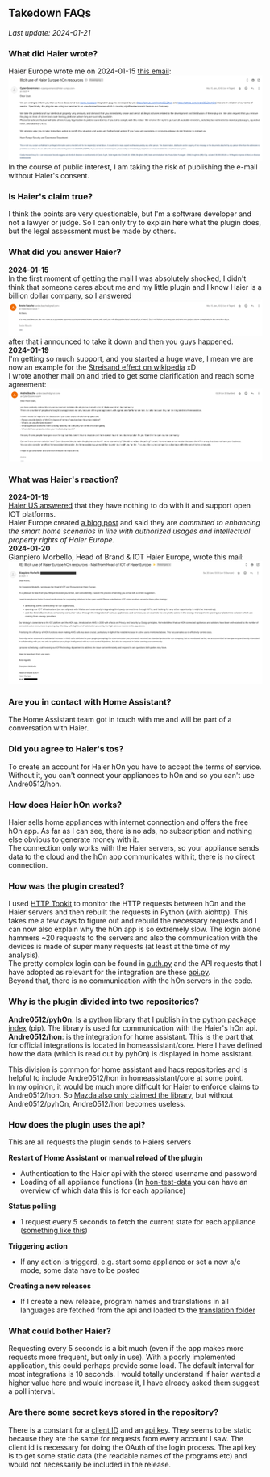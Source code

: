 ## Takedown FAQs

_Last update: 2024-01-21_

### What did Haier wrote?
Haier Europe wrote me on 2024-01-15 [this email](assets/takedown.eml):
![Screenshot of mail](assets/takedown.png)
In the course of public interest, I am taking the risk of publishing the e-mail without Haier's consent.

### Is Haier's claim true?
I think the points are very questionable, but I'm a software developer and not a lawyer or judge. So I can only try to explain here what the plugin does, but the legal assessment must be made by others.

### What did you answer Haier?
**2024-01-15**  
In the first moment of getting the mail I was absolutely shocked, I didn't think that someone cares about me and my little plugin and I know Haier is a billion dollar company, so I answered
![answer 1](assets/answer_1.png)
after that i announced to take it down and then you guys happened.  
**2024-01-19**  
I'm getting so much support, and you started a huge wave, I mean we are now an example for the [Streisand effect on wikipedia](https://en.wikipedia.org/wiki/List_of_Streisand_effect_examples#By_businesses) xD    
I wrote another mail on and tried to get some clarification and reach some agreement:
![answer 2](assets/answer_2.png)

### What was Haier's reaction?
**2024-01-19**  
[Haier US answered](https://www.reddit.com/r/homeassistant/comments/19a615l/haier_us_supports_home_assistant_and_open_iot/) that they have nothing to do with it and support open IOT platforms.  
Haier Europe created [a blog post](https://corporate.haier-europe.com/press-release/hon-app-a-message-about-our-iot-and-ecosystem-vision/) and said they are _committed to enhancing the smart home scenarios in line with authorized usages and intellectual property rights of Haier Europe._  
**2024-01-20**  
Gianpiero Morbello, Head of Brand & IOT Haier Europe, wrote this mail:
![haier response](assets/haier_response.png)
 
### Are you in contact with Home Assistant?
The Home Assistant team got in touch with me and will be part of a conversation with Haier.

### Did you agree to Haier's tos?
To create an account for Haier hOn you have to accept the terms of service. Without it, you can't connect your appliances to hOn and so you can't use Andre0512/hon.

### How does Haier hOn works?
Haier sells home appliances with internet connection and offers the free hOn app. As far as I can see, there is no ads, no subscription and nothing else obvious to generate money with it.  
The connection only works with the Haier servers, so your appliance sends data to the cloud and the hOn app communicates with it, there is no direct connection.

### How was the plugin created?
I used [HTTP Tookit](https://httptoolkit.com/) to monitor the HTTP requests between hOn and the Haier servers and then rebuilt the requests in Python (with aiohttp). This takes me a few days to figure out and rebuild the necessary requests and I can now also explain why the hOn app is so extremely slow. The login alone hammers ~20 requests to the servers and also the communication with the devices is made of super many requests (at least at the time of my analysis).  
The pretty complex login can be found in [auth.py](https://github.com/Andre0512/pyhOn/blob/main/pyhon/connection/auth.py) and the API requests that I have adopted as relevant for the integration are these [api.py](https://github.com/Andre0512/pyhOn/blob/main/pyhon/connection/api.py).  
Beyond that, there is no communication with the hOn servers in the code.

### Why is the plugin divided into two repositories?
**Andre0512/pyhOn**: Is a python library that I publish in the [python package index](https://pypi.org/project/pyhOn/) (pip). The library is used for communication with the Haier's hOn api.  
**Andre0512/hon**: is the integration for home assistant. This is the part that for official integrations is located in homeassistant/core. Here I have defined how the data (which is read out by pyhOn) is displayed in home assistant.   

This division is common for home assistant and hacs repositories and is helpful to include Andre0512/hon in homeassistant/core at some point.  
In my opinion, it would be much more difficult for Haier to enforce claims to Andre0512/hon. So [Mazda also only claimed the library](https://www.home-assistant.io/blog/2023/10/13/removal-of-mazda-connected-services-integration/), but without Andre0512/pyhOn, Andre0512/hon becomes useless.

### How does the plugin uses the api?
This are all requests the plugin sends to Haiers servers  

**Restart of Home Assistant or manual reload of the plugin**
- Authentication to the Haier api with the stored username and password
- Loading of all appliance functions (In [hon-test-data](https://github.com/Andre0512/hon-test-data/tree/main/test_data) you can have an overview of which data this is for each appliance)

**Status polling**
- 1 request every 5 seconds to fetch the current state for each appliance ([something like this](https://github.com/Andre0512/hon-test-data/blob/main/test_data/ac_312/appliance_data.json))

**Triggering action**
- If any action is triggerd, e.g. start some appliance or set a new a/c mode, some data have to be posted

**Creating a new releases**
- If I create a new release, program names and translations in all languages are fetched from the api and loaded to the [translation folder](https://github.com/Andre0512/hon/tree/main/custom_components/hon/translations)

### What could bother Haier?
Requesting every 5 seconds is a bit much (even if the app makes more requests more frequent, but only in use). With a poorly implemented application, this could perhaps provide some load. The default interval for most integrations is 10 seconds. I would totally understand if haier wanted a higher value here and would increase it, I have already asked them suggest a poll interval.

### Are there some secret keys stored in the repository?
There is a constant for a [client ID](https://github.com/Andre0512/pyhOn/blob/main/pyhon/const.py) and an [api key](https://github.com/Andre0512/pyhOn/blob/main/pyhon/const.py). They seems to be static because they are the same for requests from every account I saw.
The client id is necessary for doing the OAuth of the login process. The api key is to get some static data (the readable names of the programs etc) and would not necessarily be included in the release.
